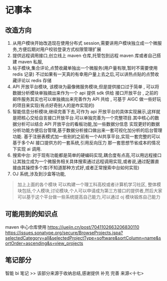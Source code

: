 # 记事本
## 改造方向
1. 从用户模块开始改造现在使用分布式 session,需要讲用户模块独立成一个微服务,方便后期对用户校验登录方式权限管理扩展
2. 提供远程调用接口,创立线上 maven 仓库,托管包到远程 maven 库或者自己搭建 maven 私服,
3. 帖子模块,集合评论,点赞收藏单独出一个微服务(用户量有限,暂时不需要使用 redis 记录) 不过如果有一天真的有幸用户量上去之后,可以讲热点贴的点赞收藏评论以 redis 存储
4. API 开放平台模块, 该模块为最像微服务模块,但是提供接口过于简单 , 可以将数据分析模块单独摘出来作为一个 api 提供 sdk 供给 接口开放平台 , 之前的邮件服务其实也可以单独摘出来完善作为 API 
共给 , 可基于 AIGC 做一些好玩的项目来实现(有点好奇别人的是咋实现的)
5. 智能信息分析模块,继续完善下去,可作为 api 开放平台的具体实现展示,这样就是把核心交给自言接口开放平台.可以单独完善为一个完整项目.其中核心的数据分析可以结合 API 开放平台的看板功能,加一些数据分信息
实现更好的数据分析功能方便后台管理,基于数据分析接口做出来一套可视化加分析的后台管理功能. 基于注册表模式加一些别的之前有一个AI共享平台,实现一套完整的可以基于多个AI 接口提供方的一套系统,引用反向压力
那一套思想节省成本的情况下实现 ai 调用.
6. 搜索中台: 对于现有功能都是简单的硬编码实现,耦合度有点高,可以用远程接口让其独立成为一个微服务相关具体搜索通过远程调用实现,或者说,通过配置直接由其操控多个库(不知道那种方式好,或者正常搜索中台如何实现)
7. OJ 系统,涉及到沙盒等功能, 
> 加上上面的各个模块 可以构建一个理工科高校或者计算机学习社区,
   整体模块包括,个人模块,讨论模块,个人可以申请成为第三方接口的提供者,然后大家可以基于这个平台做一些系统提高自己能力,可以通过 oj 模块锻炼自己能力

## 可能用到的知识点
maven 中心仓库使用
https://juejin.cn/post/7041102663206830110
https://issues.sonatype.org/secure/BrowseProjects.jspa?selectedCategory=all&selectedProjectType=software&sortColumn=name&sortOrder=ascending&s=view_projects

## 笔记部分
智能 bi 笔记 >> 该部分来源于收纳总结,感谢提供 补充 完善 来源<十七>